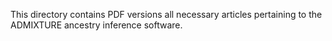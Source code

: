 This directory contains PDF versions all necessary articles pertaining to the ADMIXTURE ancestry inference software.
